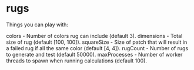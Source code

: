 # rugs

Things you can play with:

colors - Number of colors rug can include (default 3).
dimensions - Total size of rug (default [100, 100]).
squareSize - Size of patch that will result in a failed rug if all the same color (default [4, 4]).
rugCount - Number of rugs to generate and test (default 50000).
maxProcesses - Number of worker threads to spawn when running calculations (default 100).

